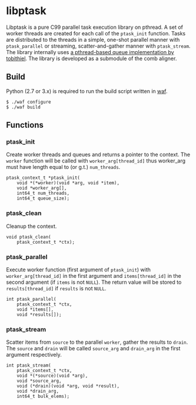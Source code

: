 # libptask

Libptask is a pure C99 parallel task execution library on pthread. A set of worker threads are created for each call of the `ptask_init` function. Tasks are distributed to the threads in a simple, one-shot parallel manner with `ptask_parallel` or streaming, scatter-and-gather manner with `ptask_stream`. The library internally uses [a pthread-based queue implementation by tobithiel](https://github.com/tobithiel/Queue). The library is developed as a submodule of the comb aligner.

## Build

Python (2.7 or 3.x) is required to run the build script written in [waf](https://github.com/waf-project/waf).

```
$ ./waf configure
$ ./waf build
```

## Functions


### ptask_init

Create worker threads and queues and returns a pointer to the context. The `worker` function will be called with `worker_arg[thread_id]` thus worker_arg must have length equal to (or g.t.) `num_threads`.

```
ptask_context_t *ptask_init(
	void *(*worker)(void *arg, void *item),
	void *worker_arg[],
	int64_t num_threads,
	int64_t queue_size);
```

### ptask_clean

Cleanup the context.

```
void ptask_clean(
	ptask_context_t *ctx);
```

### ptask_parallel

Execute worker function (first argument of `ptask_init`) with `worker_arg[thread_id]` in the first argument and `items[thread_id]` in the second argument (if `items` is not `NULL`). The return value will be stored to `results[thread_id]` if `results` is not `NULL`.

```
int ptask_parallel(
	ptask_context_t *ctx,
	void *items[],
	void *results[]);
```

### ptask_stream

Scatter items from `source` to the parallel `worker`, gather the results to `drain`. The `source` and `drain` will be called `source_arg` and `drain_arg` in the first argument respectively.

```
int ptask_stream(
	ptask_context_t *ctx,
	void *(*source)(void *arg),
	void *source_arg,
	void (*drain)(void *arg, void *result),
	void *drain_arg,
	int64_t bulk_elems);
```


